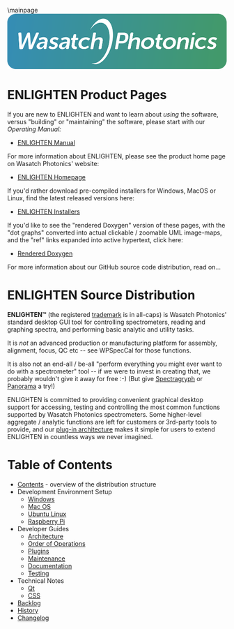 \mainpage
![Logo](docs/images/logo-1000px.png)

# ENLIGHTEN Product Pages

If you are new to ENLIGHTEN and want to learn about *using* the software, versus
"building" or "maintaining" the software, please start with our *Operating Manual:*

- [ENLIGHTEN Manual](https://wasatchphotonics.com/wp-content/uploads/ENLIGHTEN-Manual-3.0.pdf)

For more information about ENLIGHTEN, please see the product home page on 
Wasatch Photonics' website:

- [ENLIGHTEN Homepage](https://wasatchphotonics.com/product-category/software/)

If you'd rather download pre-compiled installers for Windows, MacOS or Linux, find
the latest released versions here:

- [ENLIGHTEN Installers](https://wasatchphotonics.com/binaries/apps/enlighten/)

If you'd like to see the "rendered Doxygen" version of these pages, with the "dot 
graphs" converted into actual clickable / zoomable UML image-maps, and the "ref"
links expanded into active hypertext, click here:

- [Rendered Doxygen](https://wasatchphotonics.com/api/ENLIGHTEN/)

For more information about our GitHub source code distribution, read on...

# ENLIGHTEN Source Distribution

**ENLIGHTEN&trade;** (the registered [trademark](https://trademarks.justia.com/873/08/enlighten-87308319.html)
is in all-caps) is Wasatch Photonics' standard desktop GUI tool for controlling 
spectrometers, reading and graphing spectra, and performing basic analytic and 
utility tasks.

It is _not_ an advanced production or manufacturing platform for assembly,
alignment, focus, QC etc -- see WPSpecCal for those functions.

It is also not an end-all / be-all "perform everything you might ever want to
do with a spectrometer" tool -- if we were to invest in creating that, we 
probably wouldn't give it away for free :-)  (But give 
[Spectragryph](https://www.effemm2.de/spectragryph/) or 
[Panorama](https://www.labcognition.com/en/panorama.html) a try!)

ENLIGHTEN is committed to providing convenient graphical desktop support for
accessing, testing and controlling the most common functions supported by 
Wasatch Photonics spectrometers.  Some higher-level aggregate / analytic 
functions are left for customers or 3rd-party tools to provide, and our
[plug-in architecture](docs/PLUGINS.md) makes it simple for users to
extend ENLIGHTEN in countless ways we never imagined.

# Table of Contents

- [Contents](docs/CONTENTS.md) - overview of the distribution structure
- Development Environment Setup
    - [Windows](docs/BUILD_WINDOWS.md)
    - [Mac OS](docs/BUILD_MACOS.md)
    - [Ubuntu Linux](docs/BUILD_LINUX.md)
    - [Raspberry Pi](docs/BUILD_RPI.md)
- Developer Guides
    - [Architecture](docs/ARCHITECTURE.md)
    - [Order of Operations](docs/ORDER_OF_OPERATIONS.md)
    - [Plugins](docs/PLUGINS.md) 
    - [Maintenance](docs/MAINTENANCE.md)
    - [Documentation](docs/DOCUMENTATION.md)
    - [Testing](docs/TESTING.md)
- Technical Notes
    - [Qt](docs/QT.md)
    - [CSS](docs/CSS.md)
- [Backlog](docs/BACKLOG.md)
- [History](docs/HISTORY.md)
- [Changelog](CHANGELOG.md)
